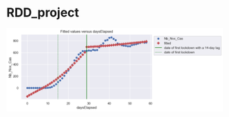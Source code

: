 # RDD_project

![Model for First Event](https://github.com/calony/RDD_project/blob/main/model1.png)
